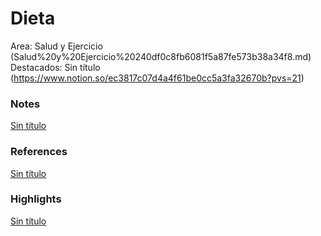 # Dieta

Area: Salud y Ejercicio (Salud%20y%20Ejercicio%20240df0c8fb6081f5a87fe573b38a34f8.md)
Destacados: Sin título (https://www.notion.so/ec3817c07d4a4f61be0cc5a3fa32670b?pvs=21)

### Notes

[Sin título](Sin%20ti%CC%81tulo%20240df0c8fb608188ae60c39cad28da51.csv)

### References

[Sin título](Sin%20ti%CC%81tulo%20240df0c8fb6081cf9b14c4388c51b4d3.csv)

### Highlights

[Sin título](Sin%20ti%CC%81tulo%20240df0c8fb60819dbe8af9431d1bbd43.csv)
